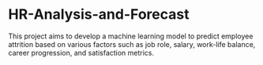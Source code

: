 # HR-Analysis-and-Forecast
This project aims to develop a machine learning model to predict employee attrition based on various factors such as job role, salary, work-life balance, career progression, and satisfaction metrics.
